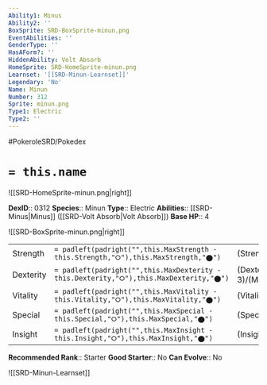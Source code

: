 ```yaml
---
Ability1: Minus
Ability2: ''
BoxSprite: SRD-BoxSprite-minun.png
EventAbilities: ''
GenderType: ''
HasAForm?: ''
HiddenAbility: Volt Absorb
HomeSprite: SRD-HomeSprite-minun.png
Learnset: '[[SRD-Minun-Learnset]]'
Legendary: 'No'
Name: Minun
Number: 312
Sprite: minun.png
Type1: Electric
Type2: ''
---
```


#PokeroleSRD/Pokedex

# `= this.name`

![[SRD-HomeSprite-minun.png|right]]

**DexID**:: 0312
**Species**:: Minun
**Type**:: Electric
**Abilities**:: [[SRD-Minus|Minus]] ([[SRD-Volt Absorb|Volt Absorb]])
**Base HP**:: 4

![[SRD-BoxSprite-minun.png|right]]

|           |                                                                                        |                                          |
| --------- | -------------------------------------------------------------------------------------- | ---------------------------------------- |
| Strength  | `= padleft(padright("",this.MaxStrength - this.Strength,"⭘"),this.MaxStrength,"⬤")`    | (Strength::1)/(MaxStrength::3)   |
| Dexterity | `= padleft(padright("",this.MaxDexterity - this.Dexterity,"⭘"),this.MaxDexterity,"⬤")` | (Dexterity:: 3)/(MaxDexterity::6) |
| Vitality  | `= padleft(padright("",this.MaxVitality - this.Vitality,"⭘"),this.MaxVitality,"⬤")`    | (Vitality::2)/(MaxVitality::4)   |
| Special   | `= padleft(padright("",this.MaxSpecial - this.Special,"⭘"),this.MaxSpecial,"⬤")`       | (Special::2)/(MaxSpecial::5)     |
| Insight   | `= padleft(padright("",this.MaxInsight - this.Insight,"⭘"),this.MaxInsight,"⬤")`       | (Insight::2)/(MaxInsight::5)     |

**Recommended Rank**:: Starter
**Good Starter**:: No
**Can Evolve**:: No

![[SRD-Minun-Learnset]]